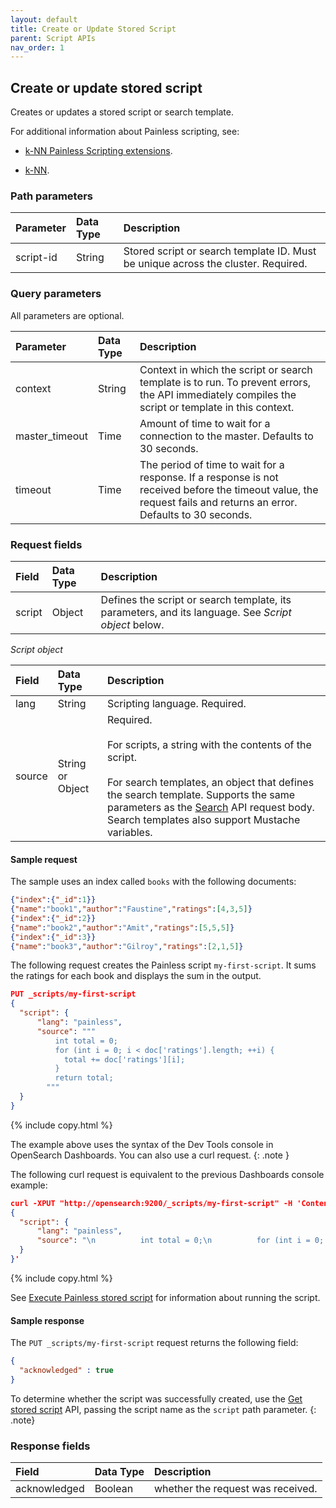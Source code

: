```yaml
---
layout: default
title: Create or Update Stored Script
parent: Script APIs
nav_order: 1
---
```


## Create or update stored script

Creates or updates a stored script or search template.

For additional information about Painless scripting, see:

* [k-NN Painless Scripting extensions]({{site.url}}{{site.baseurl}}/search-plugins/knn/painless-functions/).

* [k-NN]({{site.url}}{{site.baseurl}}/search-plugins/knn/inswz/).


### Path parameters

| Parameter | Data Type | Description | 
:--- | :--- | :---
| script-id | String | Stored script or search template ID. Must be unique across the cluster. Required. |

### Query parameters

All parameters are optional.

| Parameter | Data Type | Description | 
:--- | :--- | :---
| context | String | Context in which the script or search template is to run. To prevent errors, the API immediately compiles the script or template in this context. |
| master_timeout | Time | Amount of time to wait for a connection to the master. Defaults to 30 seconds. |
| timeout | Time | The period of time to wait for a response. If a response is not received before the timeout value, the request fails and returns an error. Defaults to 30 seconds.|

### Request fields

| Field | Data Type | Description | 
:--- | :--- | :---
| script | Object | Defines the script or search template, its parameters, and its language. See *Script object* below. |

*Script object*

| Field | Data Type | Description | 
:--- | :--- | :---
| lang | String | Scripting language. Required. |
| source | String or Object | Required. <br /> <br /> For scripts, a string with the contents of the script. <br /> <br /> For search templates, an object that defines the search template. Supports the same parameters as the [Search]({{site.url}}{{site.baseurl}}/api-reference/search) API request body. Search templates also support Mustache variables. |

#### Sample request

The sample uses an index called `books` with the following documents:

````json
{"index":{"_id":1}}
{"name":"book1","author":"Faustine","ratings":[4,3,5]}
{"index":{"_id":2}}
{"name":"book2","author":"Amit","ratings":[5,5,5]}
{"index":{"_id":3}}
{"name":"book3","author":"Gilroy","ratings":[2,1,5]}
````

The following request creates the Painless script `my-first-script`. It sums the ratings for each book and displays the sum in the output.

````json
PUT _scripts/my-first-script
{
  "script": {
      "lang": "painless",
      "source": """
          int total = 0;
          for (int i = 0; i < doc['ratings'].length; ++i) {
            total += doc['ratings'][i];
          }
          return total;
        """
  }
}
````
{% include copy.html %}

The example above uses the syntax of the Dev Tools console in OpenSearch Dashboards. You can also use a curl request.
{: .note }

The following curl request is equivalent to the previous Dashboards console example:

````json
curl -XPUT "http://opensearch:9200/_scripts/my-first-script" -H 'Content-Type: application/json' -d'
{
  "script": {
      "lang": "painless",
      "source": "\n          int total = 0;\n          for (int i = 0; i < doc['\''ratings'\''].length; ++i) {\n            total += doc['\''ratings'\''][i];\n          }\n          return total;\n        "
  }
}'
````
{% include copy.html %}

See [Execute Painless stored script]({{site.url}}{{site.baseurl}}/api-reference/script-apis/exec-stored-script/) for information about running the script.

#### Sample response

The `PUT _scripts/my-first-script` request returns the following field:

````json
{
  "acknowledged" : true
}
````

To determine whether the script was successfully created, use the [Get stored script]({{site.url}}{{site.baseurl}}/api-reference/script-apis/get-stored-script/) API, passing the script name as the `script` path parameter.
{: .note}

### Response fields

| Field | Data Type | Description | 
:--- | :--- | :---
| acknowledged | Boolean | whether the request was received. |
